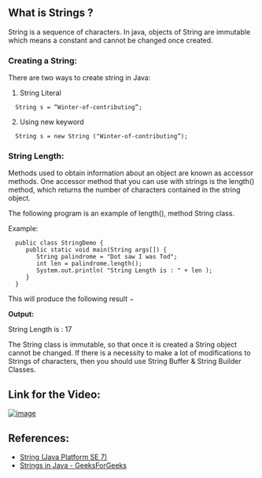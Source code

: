 ## What is Strings ?

String is a sequence of characters. In java, objects of String are immutable which means a constant and cannot be changed once created.

### Creating a String:

There are two ways to create string in Java:
1. String Literal

```
  String s = “Winter-of-contributing”;
```

2. Using new keyword

```
  String s = new String ("Winter-of-contributing”);
```  
  
### String Length:

Methods used to obtain information about an object are known as accessor methods. One accessor method that you can use with strings is the length() method, which returns the number of characters contained in the string object.

The following program is an example of length(), method String class.

Example:

```
  public class StringDemo {
     public static void main(String args[]) {
        String palindrome = "Dot saw I was Tod";
        int len = palindrome.length();
        System.out.println( "String Length is : " + len );
     }
  }
```  

This will produce the following result −

**Output:**

String Length is : 17

The String class is immutable, so that once it is created a String object cannot be changed. If there is a necessity to make a lot of modifications to Strings of characters, then you should use String Buffer & String Builder Classes.

## Link for the Video:

[![image](https://user-images.githubusercontent.com/62233992/136839592-b7190d50-c9b2-41e0-bc87-80c4c2d0fa58.png)](https://youtu.be/mWeRcNseryw)

## References:

* [String (Java Platform SE 7)](https://docs.oracle.com/javase/7/docs/api/java/lang/String.html)
* [Strings in Java - GeeksForGeeks](https://www.geeksforgeeks.org/strings-in-java/#:~:text=Strings%20in%20Java%20are%20Objects,entirely%20new%20String%20is%20created)
